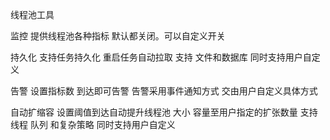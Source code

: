 线程池工具

监控
提供线程池各种指标 默认都关闭。可以自定义开关

持久化
支持任务持久化 重启任务自动拉取 支持 文件和数据库 同时支持用户自定义

告警
设置指标数 到达即可告警 告警采用事件通知方式 交由用户自定义具体方式

自动扩缩容
设置阈值到达自动提升线程池 大小 容量至用户指定的扩张数量
支持线程 队列 和复杂策略 同时支持用户自定义
